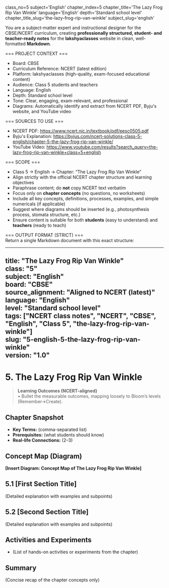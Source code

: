 class_no=5
subject='English'
chapter_index=5
chapter_title='The Lazy Frog Rip Van Winkle'
language='English'
depth='Standard school level'
chapter_title_slug='the-lazy-frog-rip-van-winkle'
subject_slug='english'

You are a subject-matter expert and instructional designer for the CBSE/NCERT curriculum, creating **professionally structured, student- and teacher-ready notes** for the **lakshyaclasses** website in clean, well-formatted **Markdown**.

=== PROJECT CONTEXT ===  
- Board: CBSE  
- Curriculum Reference: NCERT (latest edition)  
- Platform: lakshyaclasses (high-quality, exam-focused educational content)  
- Audience: Class 5 students and teachers  
- Language: English  
- Depth: Standard school level  
- Tone: Clear, engaging, exam-relevant, and professional  
- Diagrams: Automatically identify and extract from NCERT PDF, Byju's website, and YouTube video

=== SOURCES TO USE ===  
- NCERT PDF: https://www.ncert.nic.in/textbook/pdf/eesc0505.pdf  
- Byju's Explanation: https://byjus.com/ncert-solutions-class-5-english/chapter-5-the-lazy-frog-rip-van-winkle/  
- YouTube Video: https://www.youtube.com/results?search_query=the-lazy-frog-rip-van-winkle+class+5+english

=== SCOPE ===  
- Class 5 → English → Chapter: “The Lazy Frog Rip Van Winkle”  
- Align strictly with the official NCERT chapter structure and learning objectives  
- Paraphrase content; do **not** copy NCERT text verbatim  
- Focus only on **chapter concepts** (no questions, no worksheets)  
- Include all key concepts, definitions, processes, examples, and simple numericals (if applicable)  
- Suggest where diagrams should be inserted (e.g., photosynthesis process, stomata structure, etc.)  
- Ensure content is suitable for both **students** (easy to understand) and **teachers** (ready to teach)

=== OUTPUT FORMAT (STRICT) ===  
Return a single Markdown document with this exact structure:

---
title: "The Lazy Frog Rip Van Winkle"  
class: "5"  
subject: "English"  
board: "CBSE"  
source_alignment: "Aligned to NCERT (latest)"  
language: "English"  
level: "Standard school level"  
tags: ["NCERT class notes", "NCERT", "CBSE", "English", "Class 5", "the-lazy-frog-rip-van-winkle"]  
slug: "5-english-5-the-lazy-frog-rip-van-winkle"  
version: "1.0"  
---

# 5. The Lazy Frog Rip Van Winkle

> **Learning Outcomes (NCERT-aligned)**  
> • Bullet the measurable outcomes, mapping loosely to Bloom’s levels (Remember→Create).

## Chapter Snapshot  
- **Key Terms:** (comma-separated list)  
- **Prerequisites:** (what students should know)  
- **Real-life Connections:** (2–3)

## Concept Map (Diagram)  
<!-- Diagram will be extracted from sources. Placeholder below. -->  
**[Insert Diagram: Concept Map of The Lazy Frog Rip Van Winkle]**

## 5.1 [First Section Title]  
(Detailed explanation with examples and subpoints)

## 5.2 [Second Section Title]  
(Detailed explanation with examples and subpoints)

## Activities and Experiments  
- (List of hands-on activities or experiments from the chapter)

## Summary  
(Concise recap of the chapter concepts only)
